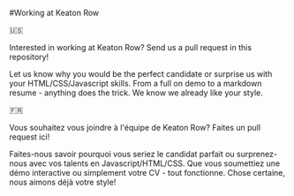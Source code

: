 #Working at Keaton Row

:us:

Interested in working at Keaton Row? Send us a pull request in this repository! 

Let us know why you would be the perfect candidate or surprise us with your HTML/CSS/Javascript skills. From a full on demo to a markdown resume - anything does the trick. We know we already like your style.

:fr:

Vous souhaitez vous joindre à l'équipe de Keaton Row? Faites un pull request ici!

Faites-nous savoir pourquoi vous seriez le candidat parfait ou surprenez-nous avec vos talents en Javascript/HTML/CSS. Que vous soumettiez une démo interactive ou simplement votre CV - tout fonctionne. Chose certaine, nous aimons déjà votre style!
 